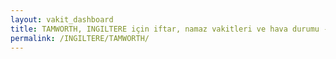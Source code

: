 ```yaml
---
layout: vakit_dashboard
title: TAMWORTH, INGILTERE için iftar, namaz vakitleri ve hava durumu - ilçe/eyalet seç
permalink: /INGILTERE/TAMWORTH/
---
```


<script type="text/javascript">
  var GLOBAL_COUNTRY = 'INGILTERE';
  var GLOBAL_CITY = 'TAMWORTH';
  var GLOBAL_STATE = '';
  var lat = 72;
  var lon = 21;
</script>

